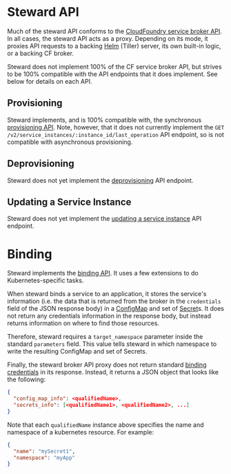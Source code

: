 # Steward API

Much of the steward API conforms to the [CloudFoundry service broker API](https://docs.cloudfoundry.org/services/api.html). In all cases, the steward API acts as a proxy. Depending on its mode, it proxies API requests to a backing [Helm](https://github.com/kubernetes/helm) (Tiller) server, its own built-in logic, or a backing CF broker.

Steward does not implement 100% of the CF service broker API, but strives to be 100% compatible with the API endpoints that it does implement. See below for details on each API.

## Provisioning

Steward implements, and is 100% compatible with, the synchronous [provisioning API](https://docs.cloudfoundry.org/services/api.html#provisioning). Note, however, that it does not currently implement the `GET /v2/service_instances/:instance_id/last_operation` API endpoint, so is not compatible with asynchronous provisioning.

## Deprovisioning

Steward does not yet implement the [deprovisioning](https://docs.cloudfoundry.org/services/api.html#deprovisioning) API endpoint.

## Updating a Service Instance

Steward does not yet implement the [updating a service instance](https://docs.cloudfoundry.org/services/api.html#updating_service_instance) API endpoint.

# Binding

Steward implements the [binding API](https://docs.cloudfoundry.org/services/api.html#binding). It uses a few extensions to do Kubernetes-specific tasks.

When steward binds a service to an application, it stores the service's information (i.e. the data that is returned from the broker in the `credentials` field of the JSON response body) in a [ConfigMap](http://kubernetes.io/docs/user-guide/configmap/) and set of [Secret](http://kubernetes.io/docs/user-guide/secrets/)s. It does not return any credentials information in the response body, but instead returns information on where to find those resources.

Therefore, steward requires a `target_namespace` parameter inside the standard `parameters` field. This value tells steward in which namespace to write the resulting ConfigMap and set of Secrets.

Finally, the steward broker API proxy does not return standard [binding credentials](https://docs.cloudfoundry.org/services/binding-credentials.html) in its response. Instead, it returns a JSON object that looks like the following:

```json
{
  "config_map_info": <qualifiedName>,
  "secrets_info": [<qualifiedName1>, <qualifiedName2>, ...]
}
```

Note that each `qualifiedName` instance above specifies the name and namespace of a kubernetes resource. For example:

```json
{
  "name": "mySecret1",
  "namespace": "myApp"
}
```
